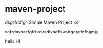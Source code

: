 # maven-project
dsgsfddfgh
Simple Maven Project
<br

safsdavasdfgfd
sdvsdfvsdfb
cnbgcgvfnfhgmjy

hello HI
